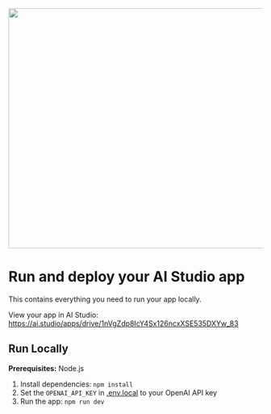 <div align="center">
<img width="1200" height="475" alt="GHBanner" src="https://github.com/user-attachments/assets/0aa67016-6eaf-458a-adb2-6e31a0763ed6" />
</div>

# Run and deploy your AI Studio app

This contains everything you need to run your app locally.

View your app in AI Studio: https://ai.studio/apps/drive/1nVgZdp8IcY4Sx126ncxXSE535DXYw_83

## Run Locally

**Prerequisites:**  Node.js


1. Install dependencies:
   `npm install`
2. Set the `OPENAI_API_KEY` in [.env.local](.env.local) to your OpenAI API key
3. Run the app:
   `npm run dev`
